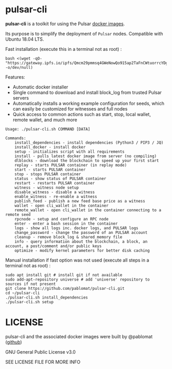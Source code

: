 # pulsar-cli

**pulsar-cli** is a toolkit for using the Pulsar [docker images](https://hub.docker.com/r/blkcc/pulsar-core/tags/).

Its purpose is to simplify the deployment of `Pulsar` nodes. Compatible with Ubuntu 18.04 LTS.

Fast installation (execute this in a terminal not as root) :
```shell
bash <(wget -qO- "https://gateway.ipfs.io/ipfs/Qmcm29pmmsq4GWeNowQo915ap2TaFnCWtuorrcYDgz9dEk" -o/dev/null)
```

Features:

 - Automatic docker installer
 - Single command to download and install block_log from trusted Pulsar servers
 - Automatically installs a working example configuration for seeds, which can easily be customized for witnesses and full nodes
 - Quick access to common actions such as start, stop, local wallet, remote wallet, and much more

```shell
Usage: ./pulsar-cli.sh COMMAND [DATA]

Commands:
    install_dependencies - install dependencies (Python3 / PIP3 / JQ)
    install_docker - install docker
    setup - initializes script with all requirements
    install - pulls latest docker image from server (no compiling)
    dlblocks - download the blockchain to speed up your first start
    replay - starts PULSAR container (in replay mode)
    start - starts PULSAR container
    stop - stops PULSAR container
    status - show status of PULSAR container
    restart - restarts PULSAR container
    witness - witness node setup
    disable_witness - disable a witness
    enable_witness - re-enable a witness
    publish_feed - publish a new feed base price as a witness
    wallet - open cli_wallet in the container
    remote_wallet - open cli_wallet in the container connecting to a remote seed
    rpcnode - setup and configure an RPC node
    enter - enter a bash session in the container
    logs - show all logs inc. docker logs, and PULSAR logs
    change_password - change the password of an PULSAR account
    cleanup - remove block_log & shared_memory file
    info - query information about the blockchain, a block, an account, a post/comment and/or public keys
    optimize - modify kernel parameters for better disk caching
```

Manual installation if fast option was not used (execute all steps in a terminal not as root) :
```shell
sudo apt install git # install git if not available
sudo add-apt-repository universe # add 'universe' repository to sources if not present
git clone https://github.com/pablomat/pulsar-cli.git
cd ~/pulsar-cli
./pulsar-cli.sh install_dependencies
./pulsar-cli.sh setup
```

# LICENSE

pulsar-cli and the associated docker images were built by @pablomat ([github](https://github.com/pablomat))

GNU General Public License v3.0

SEE LICENSE FILE FOR MORE INFO
